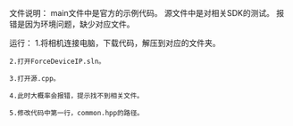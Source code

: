 文件说明：
    main文件中是官方的示例代码。
    源文件中是对相关SDK的测试。
    报错是因为环境问题，缺少对应文件。

运行：
    1.将相机连接电脑，下载代码，解压到对应的文件夹。

    2.打开ForceDeviceIP.sln。

    3.打开源.cpp。

    4.此时大概率会报错，提示找不到相关文件。

    5.修改代码中第一行，common.hpp的路径。

